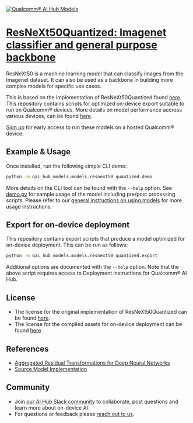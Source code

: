 [![Qualcomm® AI Hub Models](https://qaihub-public-assets.s3.us-west-2.amazonaws.com/qai-hub-models/quic-logo.jpg)](../../README.md)


# [ResNeXt50Quantized: Imagenet classifier and general purpose backbone](https://aihub.qualcomm.com/models/resnext50_quantized)

ResNeXt50 is a machine learning model that can classify images from the Imagenet dataset. It can also be used as a backbone in building more complex models for specific use cases.

This is based on the implementation of ResNeXt50Quantized found
[here](https://github.com/pytorch/vision/blob/main/torchvision/models/resnet.py). This repository contains scripts for optimized on-device
export suitable to run on Qualcomm® devices. More details on model performance
accross various devices, can be found [here](https://aihub.qualcomm.com/models/resnext50_quantized).

[Sign up](https://myaccount.qualcomm.com/signup) for early access to run these models on
a hosted Qualcomm® device.


## Example & Usage


Once installed, run the following simple CLI demo:

```bash
python -m qai_hub_models.models.resnext50_quantized.demo
```
More details on the CLI tool can be found with the `--help` option. See
[demo.py](demo.py) for sample usage of the model including pre/post processing
scripts. Please refer to our [general instructions on using
models](../../../#getting-started) for more usage instructions.

## Export for on-device deployment

This repository contains export scripts that produce a model optimized for
on-device deployment. This can be run as follows:

```bash
python -m qai_hub_models.models.resnext50_quantized.export
```
Additional options are documented with the `--help` option. Note that the above
script requires access to Deployment instructions for Qualcomm® AI Hub.

## License
- The license for the original implementation of ResNeXt50Quantized can be found
  [here](https://github.com/pytorch/vision/blob/main/LICENSE).
- The license for the compiled assets for on-device deployment can be found [here]({deploy_license_url})

## References
* [Aggregated Residual Transformations for Deep Neural Networks](https://arxiv.org/abs/1611.05431)
* [Source Model Implementation](https://github.com/pytorch/vision/blob/main/torchvision/models/resnet.py)

## Community
* Join [our AI Hub Slack community](https://qualcomm-ai-hub.slack.com/join/shared_invite/zt-2d5zsmas3-Sj0Q9TzslueCjS31eXG2UA#/shared-invite/email) to collaborate, post questions and learn more about on-device AI.
* For questions or feedback please [reach out to us](mailto:ai-hub-support@qti.qualcomm.com).


